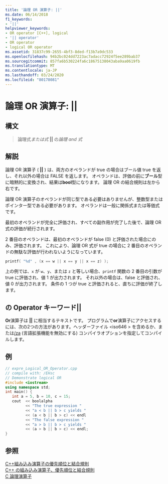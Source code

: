 ```yaml
---
title: '論理 OR 演算子: ||'
ms.date: 06/14/2018
f1_keywords:
- '||'
helpviewer_keywords:
- OR operator [C++], logical
- '|| operator'
- OR operator
- logical OR operator
ms.assetid: 31837c99-2655-4bf3-8ded-f13b7a9dc533
ms.openlocfilehash: 94b2bc024dd7223ac7adacc72924f5ee289bab37
ms.sourcegitcommit: 857fa6b530224fa6c18675138043aba9aa0619fb
ms.translationtype: MT
ms.contentlocale: ja-JP
ms.lasthandoff: 03/24/2020
ms.locfileid: "80178081"
---
```

# <a name="logical-or-operator-"></a>論理 OR 演算子: ||

## <a name="syntax"></a>構文

> 論理式*または式* **||** の*論理 and 式*

## <a name="remarks"></a>解説

論理 OR 演算子 ( **||** ) は、両方のオペランドが true の場合はブール値 true を返し、それ以外の場合は FALSE を返します。 オペランドは、評価の前に**ブール**型に暗黙的に変換され、結果は**bool**型になります。 論理 OR の結合規則は左から右です。

論理 OR 演算子のオペランドが同じ型である必要はありませんが、整数型またはポインター型である必要があります。 オペランドは一般に関係式または等価式です。

最初のオペランドが完全に評価され、すべての副作用が完了した後で、論理 OR 式の評価が続行されます。

2 番目のオペランドは、最初のオペランドが false (0) と評価された場合にのみ、評価されます。 これにより、論理 OR 式が true の場合に 2 番目のオペランドの無駄な評価が行われないようになっています。

```cpp
printf( "%d" , (x == w || x == y || x == z) );
```

上の例では、`x` が `w`、`y`、または `z` と等しい場合、`printf` 関数の 2 番目の引数が true に評価され、値 1 が出力されます。 それ以外の場合は、false と評価され、値 0 が出力されます。 条件の 1 つが true と評価されると、直ちに評価が終了します。

## <a name="operator-keyword-for-124124"></a>の Operator キーワード&#124;&#124;

**Or**演算子は **||** に相当するテキストです。 プログラムで**or**演算子にアクセスするには、次の2つの方法があります。ヘッダーファイル \<iso646 > を含めるか、または[/za](../build/reference/za-ze-disable-language-extensions.md) (言語拡張機能を無効にする) コンパイラオプションを指定してコンパイルします。

## <a name="example"></a>例

```cpp
// expre_Logical_OR_Operator.cpp
// compile with: /EHsc
// Demonstrate logical OR
#include <iostream>
using namespace std;
int main() {
   int a = 5, b = 10, c = 15;
   cout  << boolalpha
         << "The true expression "
         << "a < b || b > c yields "
         << (a < b || b > c) << endl
         << "The false expression "
         << "a > b || b > c yields "
         << (a > b || b > c) << endl;
}
```

## <a name="see-also"></a>参照

[C++組み込み演算子の優先順位と結合規則](cpp-built-in-operators-precedence-and-associativity.md)<br/>
[C++ の組み込み演算子、優先順位と結合規則](../cpp/cpp-built-in-operators-precedence-and-associativity.md)<br/>
[C 論理演算子](../c-language/c-logical-operators.md)
